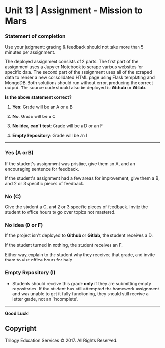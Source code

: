 # Unit 13 | Assignment - Mission to Mars

### Statement of completion

Use your judgment: grading & feedback should not take more than 5 minutes per assignment.

The deployed assignment consists of 2 parts. The first part of the assignment uses a Jupyter Notebook to scrape various websites for specific data. The second part of the assignment uses all of the scraped data to render a new consolidated HTML page using Flask templating and MongoDB. Both solutions should run without error, producing the correct output. The source code should also be deployed to **Github** or **Gitlab**.

**Is the above statement correct?**

1. **Yes**: Grade will be an A or a B

2. **No**: Grade will be a C

3. **No idea, can't test**: Grade will be a D or an  F

4. **Empty Repository**: Grade will be an I

- - -

### Yes (A or B)

If the student's assignment was pristine, give them an A, and an encouraging sentence for feedback.

If the student's assignment had a few areas for improvement, give them a B, and 2 or 3 specific pieces of feedback.

### No (C)

Give the student a C, and 2 or 3 specific pieces of feedback. Invite the student to office hours to go over topics not mastered.

### No idea (D or F)

If the project isn't deployed to **Github** or **Gitlab**, the student receives a D.

If the student turned in nothing, the student receives an F.

Either way, explain to the student why they received that grade, and invite them to visit office hours for help.

### Empty Repository (I)

* Students should receive this grade **only** if they are submitting empty repositories. If the student has still attempted the homework assignment and was unable to get it fully functioning, they should still receive a letter grade, not an 'Incomplete'.

- - -

**Good Luck!**

## Copyright

Trilogy Education Services © 2017. All Rights Reserved.
